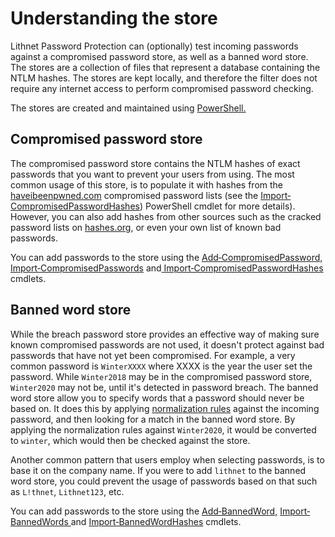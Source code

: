 # Understanding the store

Lithnet Password Protection can (optionally) test incoming passwords against a compromised password store, as well as a banned word store. The stores are a collection of files that represent a database containing the NTLM hashes. The stores are kept locally, and therefore the filter does not require any internet access to perform compromised password checking.

The stores are created and maintained using [PowerShell.](../../advanced-help/powershell-reference/)

## Compromised password store

The compromised password store contains the NTLM hashes of exact passwords that you want to prevent your users from using. The most common usage of this store, is to populate it with hashes from the [haveibeenpwned.com](https://haveibeenpwned.com) compromised password lists (see the [Import‐CompromisedPasswordHashes](../../advanced-help/powershell-reference/import-compromisedpasswordhashes.md)) PowerShell cmdlet for more details). However, you can also add hashes from other sources such as the cracked password lists on [hashes.org](https://hashes.org), or even your own list of known bad passwords.

You can add passwords to the store using the [Add‐CompromisedPassword,](../../advanced-help/powershell-reference/add-compromisedpassword.md) [Import‐CompromisedPasswords](../../advanced-help/powershell-reference/import-compromisedpasswords.md) and[ Import‐CompromisedPasswordHashes](../../advanced-help/powershell-reference/import-compromisedpasswordhashes.md) cmdlets.

## Banned word store

While the breach password store provides an effective way of making sure known compromised passwords are not used, it doesn't protect against bad passwords that have not yet been compromised. For example, a very common password is `WinterXXXX` where XXXX is the year the user set the password. While `Winter2018` may be in the compromised password store, `Winter2020` may not be, until it's detected in password breach. The banned word store allow you to specify words that a password should never be based on. It does this by applying [normalization rules](../../help-and-support/normalization-rules.md) against the incoming password, and then looking for a match in the banned word store. By applying the normalization rules against `Winter2020`, it would be converted to `winter`, which would then be checked against the store.

Another common pattern that users employ when selecting passwords, is to base it on the company name. If you were to add `lithnet` to the banned word store, you could prevent the usage of passwords based on that such as `L!thnet`, `Lithnet123`, etc.

You can add passwords to the store using the [Add‐BannedWord,](../../advanced-help/powershell-reference/add-bannedword.md) [Import‐BannedWords ](../../advanced-help/powershell-reference/import-bannedwords.md)and [Import‐BannedWordHashes](../../advanced-help/powershell-reference/import-bannedwordhashes.md) cmdlets.
